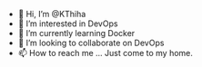 - 👋 Hi, I’m @KThiha
- 👀 I’m interested in DevOps
- 🌱 I’m currently learning Docker
- 💞️ I’m looking to collaborate on DevOps
- 📫 How to reach me ... Just come to my home.
<!---
KyawSoeThiha/KyawSoeThiha is a ✨ special ✨ repository because its `README.md` (this file) appears on your GitHub profile.
You can click the Preview link to take a look at your changes.
--->

